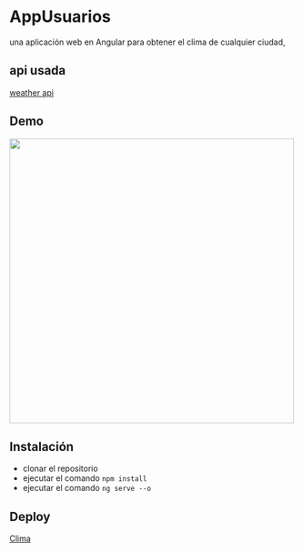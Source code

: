 # AppUsuarios

una aplicación web en Angular para obtener el clima de cualquier ciudad,

## api usada

[weather api](https://openweathermap.org/api)

## Demo

<img src="https://media.giphy.com/media/Me9JPKJopMant3hdme/giphy.gif" width="500" >

## Instalación

- clonar el repositorio
- ejecutar el comando `npm install`
- ejecutar el comando `ng serve --o`

## Deploy
[Clima](https://clima-jeespoping.netlify.app)
